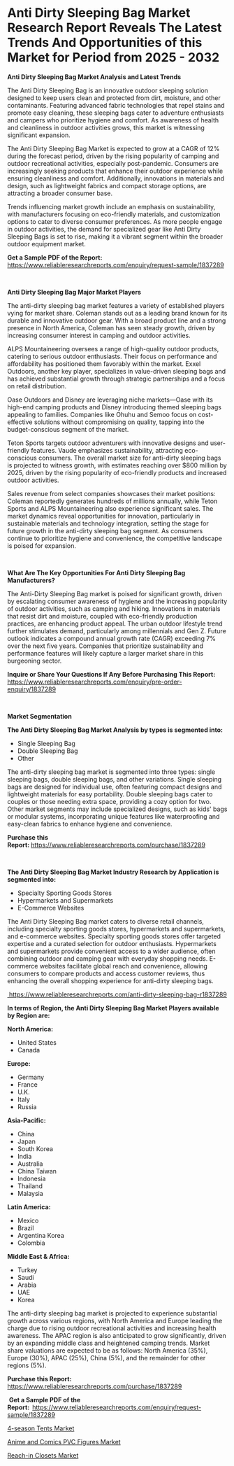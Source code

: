 <p><h1>Anti Dirty Sleeping Bag Market Research Report Reveals The Latest Trends And Opportunities of this Market for Period from 2025 - 2032</h1></p><p><strong>Anti Dirty Sleeping Bag Market Analysis and Latest Trends</strong></p>
<p><p>The Anti Dirty Sleeping Bag is an innovative outdoor sleeping solution designed to keep users clean and protected from dirt, moisture, and other contaminants. Featuring advanced fabric technologies that repel stains and promote easy cleaning, these sleeping bags cater to adventure enthusiasts and campers who prioritize hygiene and comfort. As awareness of health and cleanliness in outdoor activities grows, this market is witnessing significant expansion.</p><p>The Anti Dirty Sleeping Bag Market is expected to grow at a CAGR of 12% during the forecast period, driven by the rising popularity of camping and outdoor recreational activities, especially post-pandemic. Consumers are increasingly seeking products that enhance their outdoor experience while ensuring cleanliness and comfort. Additionally, innovations in materials and design, such as lightweight fabrics and compact storage options, are attracting a broader consumer base. </p><p>Trends influencing market growth include an emphasis on sustainability, with manufacturers focusing on eco-friendly materials, and customization options to cater to diverse consumer preferences. As more people engage in outdoor activities, the demand for specialized gear like Anti Dirty Sleeping Bags is set to rise, making it a vibrant segment within the broader outdoor equipment market.</p></p>
<p><strong>Get a Sample PDF of the Report:&nbsp;</strong> <a href="https://www.reliableresearchreports.com/enquiry/request-sample/1837289?utm_campaign=38&utm_medium=2&utm_source=Github&utm_content=ia&utm_term=10022025&utm_id=anti-dirty-sleeping-bag">https://www.reliableresearchreports.com/enquiry/request-sample/1837289</a></p>
<p>&nbsp;</p>
<p><strong>Anti Dirty Sleeping Bag Major Market Players</strong></p>
<p><p>The anti-dirty sleeping bag market features a variety of established players vying for market share. Coleman stands out as a leading brand known for its durable and innovative outdoor gear. With a broad product line and a strong presence in North America, Coleman has seen steady growth, driven by increasing consumer interest in camping and outdoor activities.</p><p>ALPS Mountaineering oversees a range of high-quality outdoor products, catering to serious outdoor enthusiasts. Their focus on performance and affordability has positioned them favorably within the market. Exxel Outdoors, another key player, specializes in value-driven sleeping bags and has achieved substantial growth through strategic partnerships and a focus on retail distribution.</p><p>Oase Outdoors and Disney are leveraging niche markets—Oase with its high-end camping products and Disney introducing themed sleeping bags appealing to families. Companies like Ohuhu and Semoo focus on cost-effective solutions without compromising on quality, tapping into the budget-conscious segment of the market.</p><p>Teton Sports targets outdoor adventurers with innovative designs and user-friendly features. Vaude emphasizes sustainability, attracting eco-conscious consumers. The overall market size for anti-dirty sleeping bags is projected to witness growth, with estimates reaching over $800 million by 2025, driven by the rising popularity of eco-friendly products and increased outdoor activities.</p><p>Sales revenue from select companies showcases their market positions: Coleman reportedly generates hundreds of millions annually, while Teton Sports and ALPS Mountaineering also experience significant sales. The market dynamics reveal opportunities for innovation, particularly in sustainable materials and technology integration, setting the stage for future growth in the anti-dirty sleeping bag segment. As consumers continue to prioritize hygiene and convenience, the competitive landscape is poised for expansion.</p></p>
<p>&nbsp;</p>
<p><strong>What Are The Key Opportunities For Anti Dirty Sleeping Bag Manufacturers?</strong></p>
<p><p>The Anti-Dirty Sleeping Bag market is poised for significant growth, driven by escalating consumer awareness of hygiene and the increasing popularity of outdoor activities, such as camping and hiking. Innovations in materials that resist dirt and moisture, coupled with eco-friendly production practices, are enhancing product appeal. The urban outdoor lifestyle trend further stimulates demand, particularly among millennials and Gen Z. Future outlook indicates a compound annual growth rate (CAGR) exceeding 7% over the next five years. Companies that prioritize sustainability and performance features will likely capture a larger market share in this burgeoning sector.</p></p>
<p><strong>Inquire or Share Your Questions If Any Before Purchasing This Report:</strong> <a href="https://www.reliableresearchreports.com/enquiry/pre-order-enquiry/1837289?utm_campaign=38&utm_medium=2&utm_source=Github&utm_content=ia&utm_term=10022025&utm_id=anti-dirty-sleeping-bag">https://www.reliableresearchreports.com/enquiry/pre-order-enquiry/1837289</a></p>
<p>&nbsp;</p>
<p><strong>Market Segmentation</strong></p>
<p><strong>The Anti Dirty Sleeping Bag Market Analysis by types is segmented into:</strong></p>
<p><ul><li>Single Sleeping Bag</li><li>Double Sleeping Bag</li><li>Other</li></ul></p>
<p><p>The anti-dirty sleeping bag market is segmented into three types: single sleeping bags, double sleeping bags, and other variations. Single sleeping bags are designed for individual use, often featuring compact designs and lightweight materials for easy portability. Double sleeping bags cater to couples or those needing extra space, providing a cozy option for two. Other market segments may include specialized designs, such as kids' bags or modular systems, incorporating unique features like waterproofing and easy-clean fabrics to enhance hygiene and convenience.</p></p>
<p><strong>Purchase this Report:&nbsp;</strong><a href="https://www.reliableresearchreports.com/purchase/1837289?utm_campaign=38&utm_medium=2&utm_source=Github&utm_content=ia&utm_term=10022025&utm_id=anti-dirty-sleeping-bag">https://www.reliableresearchreports.com/purchase/1837289</a></p>
<p>&nbsp;</p>
<p><strong>The Anti Dirty Sleeping Bag Market Industry Research by Application is segmented into:</strong></p>
<p><ul><li>Specialty Sporting Goods Stores</li><li>Hypermarkets and Supermarkets</li><li>E-Commerce Websites</li></ul></p>
<p><p>The Anti Dirty Sleeping Bag market caters to diverse retail channels, including specialty sporting goods stores, hypermarkets and supermarkets, and e-commerce websites. Specialty sporting goods stores offer targeted expertise and a curated selection for outdoor enthusiasts. Hypermarkets and supermarkets provide convenient access to a wider audience, often combining outdoor and camping gear with everyday shopping needs. E-commerce websites facilitate global reach and convenience, allowing consumers to compare products and access customer reviews, thus enhancing the overall shopping experience for anti-dirty sleeping bags.</p></p>
<p><a href="https://www.reliableresearchreports.com/anti-dirty-sleeping-bag-r1837289?utm_campaign=38&utm_medium=2&utm_source=Github&utm_content=ia&utm_term=10022025&utm_id=anti-dirty-sleeping-bag">&nbsp;https://www.reliableresearchreports.com/anti-dirty-sleeping-bag-r1837289</a></p>
<p><strong>In terms of Region, the Anti Dirty Sleeping Bag Market Players available by Region are:</strong></p>
<p>
    <p> <strong> North America: </strong>
        <ul>
            <li>United States</li>
            <li>Canada</li>
        </ul>
        </p> 
    <p> <strong> Europe: </strong>
        <ul>
            <li>Germany</li>
            <li>France</li>
            <li>U.K.</li>
            <li>Italy</li>
            <li>Russia</li>
        </ul>
        </p> 
    <p> <strong> Asia-Pacific: </strong>
        <ul>
            <li>China</li>
            <li>Japan</li>
            <li>South Korea</li>
            <li>India</li>
            <li>Australia</li>
            <li>China Taiwan</li>
            <li>Indonesia</li>
            <li>Thailand</li>
            <li>Malaysia</li>
        </ul>
        </p> 
    <p> <strong> Latin America: </strong>
        <ul>
            <li>Mexico</li>
            <li>Brazil</li>
            <li>Argentina Korea</li>
            <li>Colombia</li>
        </ul>
        </p> 
    <p> <strong> Middle East & Africa: </strong>
        <ul>
            <li>Turkey</li>
            <li>Saudi</li>
            <li>Arabia</li>
            <li>UAE</li>
            <li>Korea</li>
        </ul>
    </p>
    </p>
<p><p>The anti-dirty sleeping bag market is projected to experience substantial growth across various regions, with North America and Europe leading the charge due to rising outdoor recreational activities and increasing health awareness. The APAC region is also anticipated to grow significantly, driven by an expanding middle class and heightened camping trends. Market share valuations are expected to be as follows: North America (35%), Europe (30%), APAC (25%), China (5%), and the remainder for other regions (5%).</p></p>
<p><strong>Purchase this Report: </strong><a href="https://www.reliableresearchreports.com/purchase/1837289?utm_campaign=38&utm_medium=2&utm_source=Github&utm_content=ia&utm_term=10022025&utm_id=anti-dirty-sleeping-bag">https://www.reliableresearchreports.com/purchase/1837289</a></p>
<p>&nbsp;<strong>Get a Sample PDF of the Report:&nbsp;&nbsp;</strong><a href="https://www.reliableresearchreports.com/enquiry/request-sample/1837289?utm_campaign=38&utm_medium=2&utm_source=Github&utm_content=ia&utm_term=10022025&utm_id=anti-dirty-sleeping-bag">https://www.reliableresearchreports.com/enquiry/request-sample/1837289</a></p>
<p><strong></strong></p>
<p><p><a href="https://github.com/arionmp/Market-Research-Report-List-5/blob/main/4-season-tents-market.md?utm_campaign=38&utm_medium=2&utm_source=Github&utm_content=ia&utm_term=10022025&utm_id=anti-dirty-sleeping-bag">4-season Tents Market</a></p><p><a href="https://github.com/tsiteymargat/Market-Research-Report-List-1/blob/main/anime-and-comics-pvc-figures-market.md?utm_campaign=38&utm_medium=2&utm_source=Github&utm_content=ia&utm_term=10022025&utm_id=anti-dirty-sleeping-bag">Anime and Comics PVC Figures Market</a></p><p><a href="https://github.com/domizinassh/Market-Research-Report-List-1/blob/main/reach-in-closets-market.md?utm_campaign=38&utm_medium=2&utm_source=Github&utm_content=ia&utm_term=10022025&utm_id=anti-dirty-sleeping-bag">Reach-in Closets Market</a></p></p>